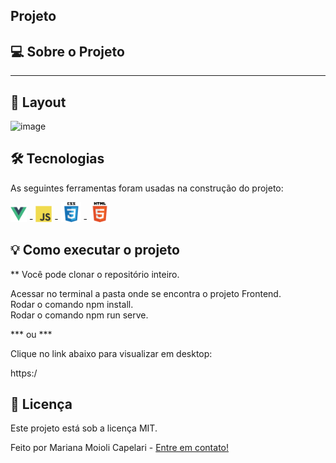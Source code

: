 ## Projeto

## 💻 Sobre o Projeto

******

## 🎨 Layout

![image]()

## 🛠 Tecnologias

As seguintes ferramentas foram usadas na construção do projeto:

<code><img height="26" src="https://github.com/devicons/devicon/blob/master/icons/vuejs/vuejs-original.svg"/></code> - 
<code><img height="26" src="https://github.com/devicons/devicon/blob/master/icons/javascript/javascript-original.svg"/></code> - 
<code><img height="32" src="https://raw.githubusercontent.com/github/explore/80688e429a7d4ef2fca1e82350fe8e3517d3494d/topics/css/css.png"/></code> - 
<code><img height="32" src="https://raw.githubusercontent.com/github/explore/80688e429a7d4ef2fca1e82350fe8e3517d3494d/topics/html/html.png"/></code>

## 💡 Como executar o projeto

** Você pode clonar o repositório inteiro.

Acessar no terminal a pasta onde se encontra o projeto Frontend.</br>
Rodar o comando npm install.</br>
Rodar o comando npm run serve.

*** ou ***

Clique no link abaixo para visualizar em desktop: 

https:/

## 📝 Licença

Este projeto está sob a licença MIT.

Feito por Mariana Moioli Capelari - [Entre em contato!](https://www.linkedin.com/in/mariana-moioli-capelari/)
